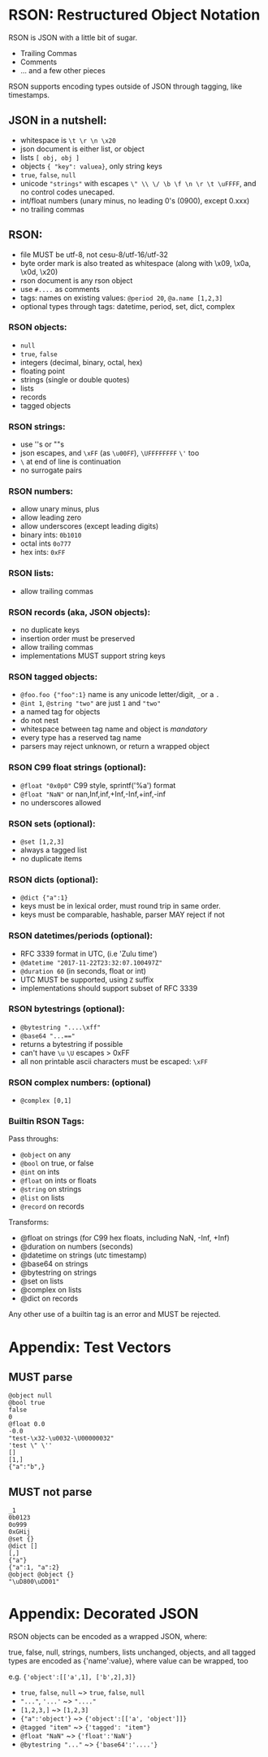 # RSON: Restructured Object Notation

RSON is JSON with a little bit of sugar. 

- Trailing Commas
- Comments
- ... and a few other pieces

RSON supports encoding types outside of JSON through tagging, like timestamps.

## JSON in a nutshell:

 - whitespace is `\t \r \n \x20`
 - json document is either list, or object
 - lists `[ obj, obj ]`
 - objects `{ "key": valuea}`, only string keys
 - `true`, `false`, `null`
 - unicode `"strings"` with escapes `\" \\ \/ \b \f \n \r \t \uFFFF`, and no control codes unecaped.
 - int/float numbers (unary minus, no leading 0's (0900), except 0.xxx)
 - no trailing commas

## RSON:

 - file MUST be utf-8, not cesu-8/utf-16/utf-32
 - byte order mark is also treated as whitespace (along with \x09, \x0a, \x0d, \x20)
 - rson document is any rson object
 - use `#....` as comments
 - tags: names on existing values: `@period 20`, `@a.name [1,2,3]` 
 - optional types through tags: datetime, period, set, dict, complex

### RSON objects:

 - `null`
 - `true`, `false`
 - integers (decimal, binary, octal, hex)
 - floating point
 - strings (single or double quotes)
 - lists
 - records
 - tagged objects

### RSON strings: 

 - use ''s or ""s
 - json escapes, and `\xFF` (as `\u00FF`), `\UFFFFFFFF`  `\'` too
 - `\` at end of line is continuation
 - no surrogate pairs

### RSON numbers:

 - allow unary minus, plus
 - allow leading zero
 - allow underscores (except leading digits)
 - binary ints: `0b1010`
 - octal ints `0o777`
 - hex ints: `0xFF` 

### RSON lists:

 - allow trailing commas

### RSON records (aka, JSON objects):

 - no duplicate keys
 - insertion order must be preserved
 - allow trailing commas
 - implementations MUST support string keys

### RSON tagged objects:

 - `@foo.foo {"foo":1}` name is any unicode letter/digit, `_`or a `.`
 - `@int 1`, `@string "two"` are just `1` and `"two"`
 - a named tag for objects
 - do not nest
 - whitespace between tag name and object is *mandatory*
 - every type has a reserved tag name
 - parsers may reject unknown, or return a wrapped object 

### RSON C99 float strings (optional):

 - `@float "0x0p0"` C99 style, sprintf('%a') format
 - `@float "NaN"` or nan,Inf,inf,+Inf,-Inf,+inf,-inf
 -  no underscores allowed

### RSON sets (optional):

 - `@set [1,2,3]`
 - always a tagged list
 - no duplicate items

### RSON dicts (optional):

 - `@dict {"a":1}` 
 - keys must be in lexical order, must round trip in same order.
 - keys must be comparable, hashable, parser MAY reject if not

### RSON datetimes/periods (optional):

 - RFC 3339 format in UTC, (i.e 'Zulu time')
 - `@datetime "2017-11-22T23:32:07.100497Z"`
 - `@duration 60` (in seconds, float or int)
 - UTC MUST be supported, using `Z` suffix
 - implementations should support subset of RFC 3339

### RSON bytestrings (optional):

 - `@bytestring "....\xff"` 
 - `@base64 "...=="`
 - returns a bytestring if possible
 - can't have `\u` `\U` escapes > 0xFF
 - all non printable ascii characters must be escaped: `\xFF`

### RSON complex numbers: (optional)

 - `@complex [0,1]`

### Builtin RSON Tags:

Pass throughs:

 - `@object` on any 
 - `@bool` on true, or false
 - `@int` on ints
 - `@float` on ints or floats
 - `@string` on strings
 - `@list` on lists
 - `@record` on records

Transforms:

 - @float on strings (for C99 hex floats, including NaN, -Inf, +Inf)
 - @duration on numbers (seconds)
 - @datetime on strings (utc timestamp)
 - @base64 on strings
 - @bytestring on strings 
 - @set on lists
 - @complex on lists
 - @dict on records

Any other use of a builtin tag is an error and MUST be rejected.

# Appendix: Test Vectors

## MUST parse
```
@object null
@bool true
false
0
@float 0.0
-0.0
"test-\x32-\u0032-\U00000032"
'test \" \''
[]
[1,]
{"a":"b",}
```

## MUST not parse

```
_1
0b0123
0o999
0xGHij
@set {}
@dict []
[,]
{"a"}
{"a":1, "a":2}
@object @object {}
"\uD800\uDD01"
```

# Appendix: Decorated JSON

RSON objects can be encoded as a wrapped JSON, where:

true, false, null, strings, numbers, lists unchanged, objects, and all tagged types are encoded as {'name':value}, where value can be wrapped, too

e.g. `{'object':[['a',1], ['b',2],3]}` 

- `true`, `false`, `null` ~> `true`, `false`, `null`
- `"..."`, `'...'` ~> `"...."`
- `[1,2,3,]` ~> `[1,2,3]`
- `{"a":'object'}` ~> `{'object':[['a', 'object']]}`
- `@tagged "item"` ~> `{'tagged': "item"}`
- `@float "NaN"` ~> `{'float':'NaN'}`
- `@bytestring "..."` ~> `{'base64':'....'}`



